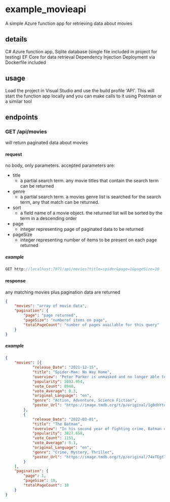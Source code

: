 # example_movieapi
A simple Azure function app for retrieving data about movies
## details
C# Azure function app,
Sqlite database (single file included in project for testing)
EF Core for data retrieval
Dependency Injection
Deployment via Dockerfile included
## usage
Load the project in Visual Studio and use the build profile 'API'. This will start the function app locally and you can make calls to it using Postman or a similar tool
## endpoints
### GET /api/movies
will return paginated data about movies
#### request
no body, only parameters. accepted parameters are:
- title
  - a partial search term. any movie titles that contain the search term can be returned
- genre
  - a partial search term. a movies genre list is searched for the search term, any that match can be returned.
- sort
  - a field name of a movie object. the returned list will be sorted by the term in a descending order
- page
  - integer representing page of paginated data to be returned
- pageSize
  - integer representing number of items to be present on each page returned
##### example
```` javascript
GET http://localhost:7071/api/movies?title=spider&page=1&pageSize=10
````
#### response
any matching movies plus pagination data are returned
```` json
{
    "movies": "array of movie data",
    "pagination": {
        "page": "page returned",
        "pageSize": "numberof items on page",
        "totalPageCount": "number of pages available for this query"
    }
}
````
##### example
```` json
{
    "movies": [{
            "release_Date": "2021-12-15",
            "title": "Spider-Man: No Way Home",
            "overview": "Peter Parker is unmasked and no longer able to separate his normal life from the high-stakes of being a super-hero. When he asks for help from Doctor Strange the stakes become even more dangerous, forcing him to discover what it truly means to be Spider-Man.",
            "popularity": 5083.954,
            "vote_Count": 8940,
            "vote_Average": 8.3,
            "original_Language": "en",
            "genre": "Action, Adventure, Science Fiction",
            "poster_Url": "https://image.tmdb.org/t/p/original/1g0dhYtq4irTY1GPXvft6k4YLjm.jpg"
        },
        {
            "release_Date": "2022-03-01",
            "title": "The Batman",
            "overview": "In his second year of fighting crime, Batman uncovers corruption in Gotham City that connects to his own family while facing a serial killer known as the Riddler.",
            "popularity": 3827.658,
            "vote_Count": 1151,
            "vote_Average": 8.1,
            "original_Language": "en",
            "genre": "Crime, Mystery, Thriller",
            "poster_Url": "https://image.tmdb.org/t/p/original/74xTEgt7R36Fpooo50r9T25onhq.jpg"
        }
    ],
    "pagination": {
        "page": 1,
        "pageSize": 10,
        "totalPageCount": 10
    }
}
````

